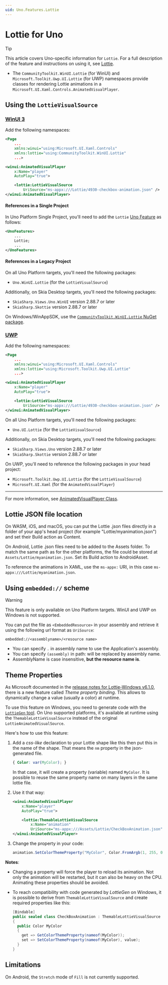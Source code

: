 ```yaml
---
uid: Uno.Features.Lottie
---
```


# Lottie for Uno

> [!TIP]
> This article covers Uno-specific information for `Lottie`. For a full description of the feature and instructions on using it, see [Lottie](https://learn.microsoft.com/windows/communitytoolkit/animations/lottie).

* The `CommunityToolkit.WinUI.Lottie` (for WinUI) and `Microsoft.Toolkit.Uwp.UI.Lottie` (for UWP) namespaces provide classes for rendering Lottie animations in a `Microsoft.UI.Xaml.Controls.AnimatedVisualPlayer`.

## Using the `LottieVisualSource`

### [**WinUI 3**](#tab/winui)

Add the following namespaces:

```xml
<Page
    ...
    xmlns:winui="using:Microsoft.UI.Xaml.Controls"
    xmlns:lottie="using:CommunityToolkit.WinUI.Lottie"
    ...>
```

```xml
<winui:AnimatedVisualPlayer
    x:Name="player"
    AutoPlay="true">

    <lottie:LottieVisualSource
        UriSource="ms-appx:///Lottie/4930-checkbox-animation.json" />
</winui:AnimatedVisualPlayer>
```

#### References in a Single Project

In Uno Platform Single Project, you'll need to add the `Lottie` [Uno Feature](xref:Uno.Features.Uno.Sdk#uno-platform-features) as follows:

```xml
<UnoFeatures>
    ...
    Lottie;
    ...
</UnoFeatures>
```

#### References in a Legacy Project

On all Uno Platform targets, you'll need the following packages:

* `Uno.WinUI.Lottie` (for the `LottieVisualSource`)

Additionally, on Skia Desktop targets, you'll need the following packages:

* `SkiaSharp.Views.Uno.WinUI` version 2.88.7 or later
* `SkiaSharp.Skottie` version 2.88.7 or later

On Windows/WinAppSDK, use the [`CommunityToolkit.WinUI.Lottie` NuGet package](https://www.nuget.org/packages/CommunityToolkit.WinUI.Lottie).

### [**UWP**](#tab/uwp)

Add the following namespaces:

```xml
<Page
    ...
    xmlns:winui="using:Microsoft.UI.Xaml.Controls"
    xmlns:lottie="using:Microsoft.Toolkit.Uwp.UI.Lottie"
    ...>
```

```xml
<winui:AnimatedVisualPlayer
    x:Name="player"
    AutoPlay="true">

    <lottie:LottieVisualSource
        UriSource="ms-appx:///Lottie/4930-checkbox-animation.json" />
</winui:AnimatedVisualPlayer>
```

On all Uno Platform targets, you'll need the following packages:

* `Uno.UI.Lottie` (for the `LottieVisualSource`)

Additionally, on Skia Desktop targets, you'll need the following packages:

* `SkiaSharp.Views.Uno` version 2.88.7 or later
* `SkiaSharp.Skottie` version 2.88.7 or later

On UWP, you'll need to reference the following packages in your head project:

* `Microsoft.Toolkit.Uwp.UI.Lottie` (for the `LottieVisualSource`)
* `Microsoft.UI.Xaml` (for the `AnimatedVisualPlayer`)

---

For more information, see [AnimatedVisualPlayer Class](https://learn.microsoft.com/uwp/api/microsoft.ui.xaml.controls.animatedvisualplayer).

## Lottie JSON file location

On WASM, iOS, and macOS, you can put the Lottie .json files directly in a folder of your app's head project (for example "Lottie/myanimation.json") and set their Build action as Content.

On Android, Lottie .json files need to be added to the Assets folder. To match the same path as for the other platforms, the file could be stored at `Assets/Lottie/myanimation.json`. Set its Build action to AndroidAsset.

To reference the animations in XAML, use the `ms-appx:` URI, in this case `ms-appx:///Lottie/myanimation.json`.

## Using `embedded://` scheme

> [!WARNING]
> This feature is only available on Uno Platform targets. WinUI and UWP on Windows is not supported.

You can put the file as `<EmbeddedResource>` in your assembly and retrieve it using the following url format as `UriSource`:

```uri
embedded://<assemblyname>/<resource name>
```

* You can specify `.` in assembly name to use the Application's assembly.
* You can specify `(assembly)` in path: will be replaced by assembly name.
* AssemblyName is case insensitive, **but the resource name is**.

## Theme Properties

As Microsoft documented in the [release notes for Lottie-Windows v6.1.0](https://github.com/windows-toolkit/Lottie-Windows/releases/tag/v6.1.0), there is a new feature called _Theme property binding_. This allows to dynamically change a value (usually a color) at runtime.

To use this feature on Windows, you need to generate code with the [`LottieGen` tool](https://learn.microsoft.com/windows/communitytoolkit/animations/lottie-scenarios/getting_started_codegen). On Uno supported platforms, it's available at runtime using the `ThemableLottieVisualSource` instead of the original `LottieAnimatedVisualSource`.

Here's how to use this feature:

1. Add a _css-like_ declaration to your Lottie shape like this then put this in the name of the shape. That means the `nm` property in the json-generated file.

   ```css
   { Color: var(MyColor); }
   ```

   In that case, it will create a property (variable) named `MyColor`. It is possible to reuse the same property name on many layers in the same lottie file.

2. Use it that way:

   ```xml
   <winui:AnimatedVisualPlayer
       x:Name="player"
       AutoPlay="true">

       <lottie:ThemableLottieVisualSource
           x:Name="animation"
           UriSource="ms-appx:///Assets/Lottie/CheckBoxAnimation.json" />
   </winui:AnimatedVisualPlayer>
   ```

3. Change the property in your code:

   ```csharp
   animation.SetColorThemeProperty("MyColor", Color.FromArgb(1, 255, 0, 0));
   ```

**Notes**:

* Changing a property will force the player to reload its animation. Not only the animation will be restarted, but it can also be heavy on the CPU. Animating these properties should be avoided.

* To reach compatibility with code generated by _LottieGen_ on Windows, it is possible to derive from `ThemableLottieVisualSource` and create required properties like this:

  ```csharp
  [Bindable]
  public sealed class CheckBoxAnimation : ThemableLottieVisualSource
  {
    public Color MyColor
    {
      get => GetColorThemeProperty(nameof(MyColor));
      set => SetColorThemeProperty(nameof(MyColor), value);
    }
  }
  ```

## Limitations

On Android, the `Stretch` mode of `Fill` is not currently supported.
